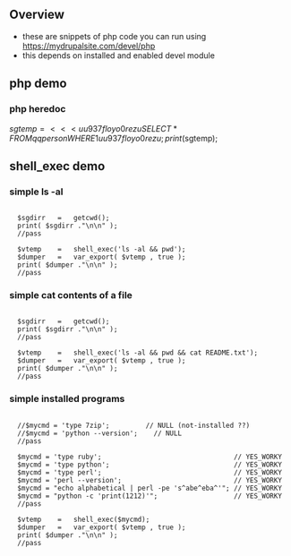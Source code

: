 <!---
### <beg-file_info>
### document_metadata:
###   - caption: "public_snippet_demo"
###     dmid: "uu294frustrate_bronchial"
###     date: created="2019-08-15 14:59:59"
###     last: lastmod="2019-08-15 14:59:59"
###     tags: php,drupal,d7,devel
###     desc: |
###         ## Overview
###         * snippets for use with drupal d7 devel admin/devel/php
###     seealso: |
###         ## See also
###         * regain://uu529grako8smun
### <end-file_info>
--->

## Overview

* these are snippets of php code you can run using https://mydrupalsite.com/devel/php
* this depends on installed and enabled devel module

## php demo

### php heredoc

$sgtemp = <<<uu937floyo0rezu
    SELECT *
    FROM qqperson
    WHERE 1
uu937floyo0rezu
;
print($sgtemp);

## shell_exec demo

### simple ls -al

```

  $sgdirr   =   getcwd();
  print( $sgdirr ."\n\n" );
  //pass

  $vtemp    =   shell_exec('ls -al && pwd');
  $dumper   =   var_export( $vtemp , true );
  print( $dumper ."\n\n" );
  //pass

```

### simple cat contents of a file

```

  $sgdirr   =   getcwd();
  print( $sgdirr ."\n\n" );
  //pass

  $vtemp    =   shell_exec('ls -al && pwd && cat README.txt');
  $dumper   =   var_export( $vtemp , true );
  print( $dumper ."\n\n" );
  //pass

```


### simple installed programs

```

  //$mycmd = 'type 7zip';         // NULL (not-installed ??)
  //$mycmd = 'python --version';    // NULL
  //pass

  $mycmd = 'type ruby';                                 // YES_WORKY
  $mycmd = 'type python';                               // YES_WORKY
  $mycmd = 'type perl';                                 // YES_WORKY
  $mycmd = 'perl --version';                            // YES_WORKY
  $mycmd = "echo alphabetical | perl -pe 's^abe^eba^'"; // YES_WORKY
  $mycmd = "python -c 'print(1212)'";                   // YES_WORKY
  //pass

  $vtemp    =   shell_exec($mycmd);
  $dumper   =   var_export( $vtemp , true );
  print( $dumper ."\n\n" );
  //pass

```